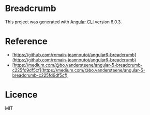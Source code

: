 # Breadcrumb

This project was generated with [Angular CLI](https://github.com/angular/angular-cli) version 6.0.3.

# Reference

- [https://github.com/romain-jeannoutot/angular6-breadcrumb](https://github.com/romain-jeannoutot/angular6-breadcrumb)
- [https://medium.com/@bo.vandersteene/angular-5-breadcrumb-c225fd9df5cf](https://medium.com/@bo.vandersteene/angular-5-breadcrumb-c225fd9df5cf)

# Licence

MIT
